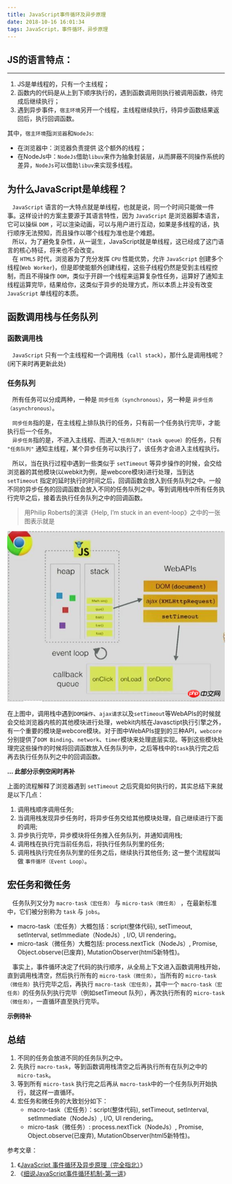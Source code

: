 ```yaml
---
title: JavaScript事件循环及异步原理
date: 2018-10-16 16:01:34
tags: JavaScript，事件循环，异步原理
---
```


## JS的语言特点：
---
1. JS是单线程的，只有一个主线程；
2. 函数内的代码是从上到下顺序执行的，遇到函数调用则执行被调用函数，待完成后继续执行；
3. 遇到异步事件，`宿主环境`另开一个线程，主线程继续执行，待异步函数结果返回后，执行回调函数。

其中，`宿主环境`指`浏览器`和`NodeJs`:

+ 在浏览器中：浏览器负责提供 这个额外的线程；
+ 在NodeJs中：`NodeJs`借助`libuv`来作为抽象封装层，从而屏蔽不同操作系统的差异，`NodeJs`可以借助`libuv`来实现多线程。

## 为什么JavaScript是单线程？

&nbsp;&nbsp; `JavaScript` 语言的一大特点就是单线程，也就是说，同一个时间只能做一件事。这样设计的方案主要源于其语言特性，因为 `JavaScript` 是浏览器脚本语言，它可以操纵 `DOM` ，可以渲染动画，可以与用户进行互动，如果是多线程的话，执行顺序无法预知，而且操作以哪个线程为准也是个难题。</br>
&nbsp;&nbsp; 所以，为了避免复杂性，从一诞生，JavaScript就是单线程，这已经成了这门语言的核心特征，将来也不会改变。</br>
&nbsp;&nbsp; 在 `HTML5` 时代，浏览器为了充分发挥 `CPU` 性能优势，允许 `JavaScript` 创建多个线程(`Web Worker`)，但是即使能额外创建线程，这些子线程仍然是受到主线程控制，而且不得操作 `DOM`，类似于开辟一个线程来运算复杂性任务，运算好了通知主线程运算完毕，结果给你，这类似于异步的处理方式，所以本质上并没有改变 `JavaScript` 单线程的本质。

## 函数调用栈与任务队列
### 函数调用栈
&nbsp;&nbsp; `JavaScript` 只有一个主线程和一个调用栈（`call stack`），那什么是调用栈呢？</br>
(闲下来时再更新此处)

### 任务队列
&nbsp;&nbsp; 所有任务可以分成两种，一种是 `同步任务（synchronous）`，另一种是 `异步任务（asynchronous）`。

&nbsp;&nbsp; `同步任务`指的是，在主线程上排队执行的任务，只有前一个任务执行完毕，才能执行后一个任务。</br>
&nbsp;&nbsp; `异步任务`指的是，不进入主线程、而进入`"任务队列"（task queue）`的任务，只有 `"任务队列"` 通知主线程，某个异步任务可以执行了，该任务才会进入主线程执行。</br>

&nbsp;&nbsp; 所以，当在执行过程中遇到一些类似于 `setTimeout` 等异步操作的时候，会交给浏览器的其他模块(以webkit为例，是webcore模块)进行处理，当到达 `setTimeout` 指定的延时执行的时间之后，回调函数会放入到任务队列之中。一般不同的异步任务的回调函数会放入不同的任务队列之中。等到调用栈中所有任务执行完毕之后，接着去执行任务队列之中的回调函数。
> 用Philip Roberts的演讲《Help, I’m stuck in an event-loop》之中的一张图表示就是

![事件循环栈](../img/事件循环栈.png)

在上图中，调用栈中遇到`DOM操作`、`ajax请求`以及`setTimeout`等WebAPIs的时候就会交给浏览器内核的其他模块进行处理，webkit内核在Javasctipt执行引擎之外，有一个重要的模块是webcore模块。对于图中WebAPIs提到的三种API，`webcore`分别提供了`DOM Binding`、`network`、`timer`模块来处理底层实现。等到这些模块处理完这些操作的时候将回调函数放入任务队列中，之后等栈中的`task`执行完之后再去执行任务队列之中的回调函数。

**... 此部分示例空闲时再补**


上面的流程解释了浏览器遇到 `setTimeout` 之后究竟如何执行的，其实总结下来就是以下几点：

1. 调用栈顺序调用任务;
2. 当调用栈发现异步任务时，将异步任务交给其他模块处理，自己继续进行下面的调用;
3. 异步执行完毕，异步模块将任务推入任务队列，并通知调用栈;
4. 调用栈在执行完当前任务后，将执行任务队列里的任务;
5. 调用栈执行完任务队列里的任务之后，继续执行其他任务;
这一整个流程就叫做 `事件循环（Event Loop）`。





## 宏任务和微任务
&nbsp;&nbsp; 任务队列又分为 `macro-task（宏任务）` 与 `micro-task（微任务）` ，在最新标准中，它们被分别称为 `task` 与 `jobs`。
+ macro-task（宏任务）大概包括：script(整体代码), setTimeout, setInterval, setImmediate（NodeJs）, I/O, UI rendering。
+ micro-task（微任务）大概包括: process.nextTick（NodeJs）, Promise, Object.observe(已废弃), MutationObserver(html5新特性)。

&nbsp;&nbsp; 事实上，事件循环决定了代码的执行顺序，从全局上下文进入函数调用栈开始，直到调用栈清空，然后执行所有的 `micro-task（微任务）`，当所有的 `micro-task（微任务）`执行完毕之后，再执行 `macro-task（宏任务）`，其中一个 `macro-task（宏任务）`的任务队列执行完毕（例如setTimeout 队列），再次执行所有的 `micro-task（微任务）`，一直循环直至执行完毕。

**示例待补**

## 总结
1. 不同的任务会放进不同的任务队列之中。
2. 先执行 `macro-task`，等到函数调用栈清空之后再执行所有在队列之中的 `micro-task`。
3. 等到所有 `micro-task` 执行完之后再从 `macro-task`中的一个任务队列开始执行，就这样一直循环。
4. 宏任务和微任务的大致划分如下：
    + macro-task（宏任务）：script(整体代码), setTimeout, setInterval, setImmediate（NodeJs）, I/O, UI rendering。
    + micro-task（微任务）: process.nextTick（NodeJs）, Promise, Object.observe(已废弃), MutationObserver(html5新特性)。


参考文章：

1. 《[JavaScript 事件循环及异步原理（完全指北）][1]》
2. 《[细说JavaScript事件循环机制-第一讲][2]》

[1]: https://www.cnblogs.com/liangyin/p/9783342.html
[2]: http://www.php.cn/js-tutorial-387676.html